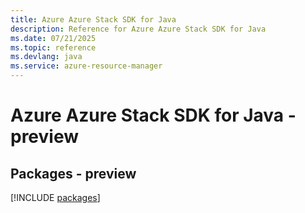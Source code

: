 ```yaml
---
title: Azure Azure Stack SDK for Java
description: Reference for Azure Azure Stack SDK for Java
ms.date: 07/21/2025
ms.topic: reference
ms.devlang: java
ms.service: azure-resource-manager
---
```

# Azure Azure Stack SDK for Java - preview
## Packages - preview
[!INCLUDE [packages](azure-stack-index.md)]